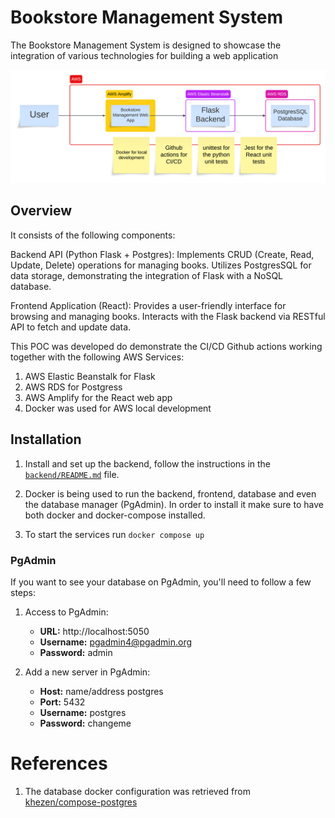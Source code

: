 # Bookstore Management System
The Bookstore Management System is designed to showcase the integration of various technologies for building a web application

![Concept Map](assets/concept-map.png)

## Overview
It consists of the following components:

Backend API (Python Flask + Postgres): Implements CRUD (Create, Read, Update, Delete) operations for managing books. Utilizes PostgresSQL for data storage, demonstrating the integration of Flask with a NoSQL database.

Frontend Application (React): Provides a user-friendly interface for browsing and managing books. Interacts with the Flask backend via RESTful API to fetch and update data.

This POC was developed do demonstrate the CI/CD Github actions working together with the following AWS Services: 
1. AWS Elastic Beanstalk for Flask
2. AWS RDS for Postgress
3. AWS Amplify for the React web app
4. Docker was used for AWS local development



## Installation

1. Install and set up the backend, follow the instructions in the [`backend/README.md`](./backend/README.md) file.

2. Docker is being used to run the backend, frontend, database and even the database manager (PgAdmin). In order to install it make sure to have both docker and docker-compose installed.

3. To start the services run `docker compose up`


### PgAdmin
If you want to see your database on PgAdmin, you'll need to follow a few steps:

1. Access to PgAdmin:
    - **URL:** http://localhost:5050
    - **Username:** pgadmin4@pgadmin.org
    - **Password:** admin

2. Add a new server in PgAdmin:
    - **Host:** name/address postgres
    - **Port:** 5432
    - **Username:** postgres
    - **Password:** changeme

# References
1. The database docker configuration was retrieved from [khezen/compose-postgres](https://github.com/khezen/compose-postgres/tree/master)